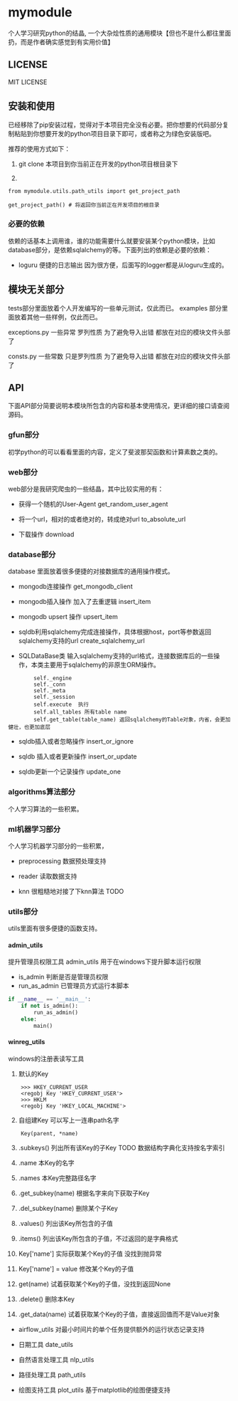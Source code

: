# mymodule
个人学习研究python的结晶, 一个大杂烩性质的通用模块【但也不是什么都往里面扔，而是作者确实感觉到有实用价值】



## LICENSE
MIT LICENSE


## 安装和使用
已经移除了pip安装过程，觉得对于本项目完全没有必要。把你想要的代码部分复制粘贴到你想要开发的python项目目录下即可，或者称之为绿色安装版吧。

推荐的使用方式如下：

1. git clone 本项目到你当前正在开发的python项目根目录下

2. 

```
from mymodule.utils.path_utils import get_project_path

get_project_path() # 将返回你当前正在开发项目的根目录
```

### 必要的依赖
依赖的话基本上调用谁，谁的功能需要什么就要安装某个python模块，比如database部分，是依赖sqlalchemy的等。下面列出的依赖是必要的依赖：

- loguru 便捷的日志输出 因为很方便，后面写的logger都是从loguru生成的。



## 模块无关部分
tests部分里面放着个人开发编写的一些单元测试，仅此而已。
examples 部分里面放着其他一些样例，仅此而已。

exceptions.py 一些异常 罗列性质 为了避免导入出错 都放在对应的模块文件头部了

consts.py  一些常数 只是罗列性质 为了避免导入出错 都放在对应的模块文件头部了

## API
下面API部分简要说明本模块所包含的内容和基本使用情况，更详细的接口请查阅源码。


### gfun部分
初学python的可以看看里面的内容，定义了斐波那契函数和计算素数之类的。



### web部分
web部分是我研究爬虫的一些结晶，其中比较实用的有：

- 获得一个随机的User-Agent get_random_user_agent

- 将一个url，相对的或者绝对的，转成绝对url to_absolute_url

- 下载操作 download

### database部分
 database 里面放着很多便捷的对接数据库的通用操作模式。

- mongodb连接操作 get_mongodb_client

- mongodb插入操作 加入了去重逻辑 insert_item

- mongodb upsert 操作 upsert_item


- sqldb利用sqlalchemy完成连接操作，具体根据host，port等参数返回sqlalchemy支持的url create_sqlalchemy_url

- SQLDataBase类 输入sqlalchemy支持的url格式，连接数据库后的一些操作，本类主要用于sqlalchemy的非原生ORM操作。
```
        self._engine
        self._conn
        self._meta
        self._session
        self.execute  执行
        self.all_tables 所有table name
        self.get_table(table_name) 返回sqlalchemy的Table对象，内省，会更加健壮，也更加底层
```

- sqldb插入或者忽略操作 insert_or_ignore

- sqldb 插入或者更新操作 insert_or_update

- sqldb更新一个记录操作 update_one


### algorithms算法部分
个人学习算法的一些积累。


### ml机器学习部分
个人学习机器学习部分的一些积累，

- preprocessing 数据预处理支持
- reader 读取数据支持

- knn 很粗糙地对接了下knn算法 TODO

### utils部分
utils里面有很多便捷的函数支持。

#### admin_utils
提升管理员权限工具 admin_utils 用于在windows下提升脚本运行权限

- is_admin 判断是否是管理员权限
- run_as_admin 已管理员方式运行本脚本

```python
if __name__ == '__main__':
    if not is_admin():
        run_as_admin()
    else:
        main()
```

#### winreg_utils
windows的注册表读写工具
1. 默认的Key
```
    >>> HKEY_CURRENT_USER
    <regobj Key 'HKEY_CURRENT_USER'>
    >>> HKLM
    <regobj Key 'HKEY_LOCAL_MACHINE'>
```
2. 自组建Key 可以写上一连串path名字
```
    Key(parent, *name)
```
3. .subkeys() 列出所有该Key的子Key TODO 数据结构字典化支持按名字索引

4. .name 本Key的名字

5. .names 本Key完整路径名字

6. .get_subkey(name) 根据名字来向下获取子Key

7. .del_subkey(name) 删除某个子Key

8. .values() 列出该Key所包含的子值

9. .items() 列出该Key所包含的子值，不过返回的是字典格式

10. Key['name'] 实际获取某个Key的子值 没找到抛异常

11. Key['name'] = value 修改某个Key的子值

12. get(name) 试着获取某个Key的子值，没找到返回None

13. .delete() 删除本Key

14. .get_data(name) 试着获取某个Key的子值，直接返回值而不是Value对象



- airflow_utils 对最小时间片的单个任务提供额外的运行状态记录支持

- 日期工具  date_utils

- 自然语言处理工具 nlp_utils

- 路径处理工具 path_utils

- 绘图支持工具 plot_utils 基于matplotlib的绘图便捷支持



